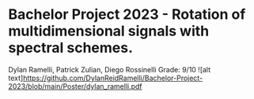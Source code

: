 # Bachelor Project 2023 - Rotation of multidimensional signals with spectral schemes.
Dylan Ramelli, Patrick Zulian, Diego Rossinelli
Grade: 9/10
![alt text]https://github.com/DylanReidRamelli/Bachelor-Project-2023/blob/main/Poster/dylan_ramelli.pdf
